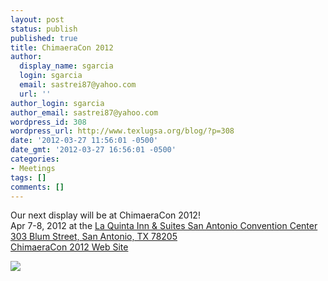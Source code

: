 ```yaml
---
layout: post
status: publish
published: true
title: ChimaeraCon 2012
author:
  display_name: sgarcia
  login: sgarcia
  email: sastrei87@yahoo.com
  url: ''
author_login: sgarcia
author_email: sastrei87@yahoo.com
wordpress_id: 308
wordpress_url: http://www.texlugsa.org/blog/?p=308
date: '2012-03-27 11:56:01 -0500'
date_gmt: '2012-03-27 16:56:01 -0500'
categories:
- Meetings
tags: []
comments: []
---
```

<p>Our next display will be at ChimaeraCon 2012!<br />
Apr 7-8, 2012 at the <a href="http://g.co/maps/kpp76">La Quinta Inn & Suites San Antonio Convention Center</a><br />
<a href="http://g.co/maps/bt7t3">303 Blum Street, San Antonio, TX 78205</a><br />
 <a href="http://chimaeracon.com/con_info.php/">ChimaeraCon 2012 Web Site</a></p>
<p><a target="_blank" href="https://www.google.com/calendar/event?action=TEMPLATE&tmeid=YjNodmFucm0xaTc5MGI0cWs4azN1aHF0amtfMjAxMjA0MDUgb2c1dnUwbGFlOTR0cnJlY2h0ZDFhaDZpbzBAZw&tmsrc=og5vu0lae94trrechtd1ah6io0%40group.calendar.google.com"><img border="0" src="http://www.google.com/calendar/images/ext/gc_button1_en.gif"/></a></p>
